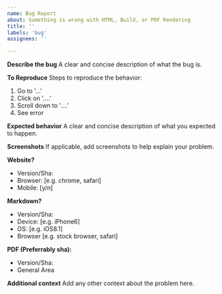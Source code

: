 ```yaml
---
name: Bug Report
about: Something is wrong with HTML, Build, or PDF Rendering
title: ''
labels: 'bug'
assignees: ''

---
```


**Describe the bug**
A clear and concise description of what the bug is.

**To Reproduce**
Steps to reproduce the behavior:
1. Go to '...'
2. Click on '....'
3. Scroll down to '....'
4. See error

**Expected behavior**
A clear and concise description of what you expected to happen.

**Screenshots**
If applicable, add screenshots to help explain your problem.

**Website?**
 - Version/Sha:
 - Browser: [e.g. chrome, safari]
 - Mobile: [y/n]

**Markdown?**
 - Version/Sha:
 - Device: [e.g. iPhone6]
 - OS: [e.g. iOS8.1]
 - Browser [e.g. stock browser, safari]
 
 **PDF (Preferrably sha):**
 - Version/Sha:
 - General Area

**Additional context**
Add any other context about the problem here.
